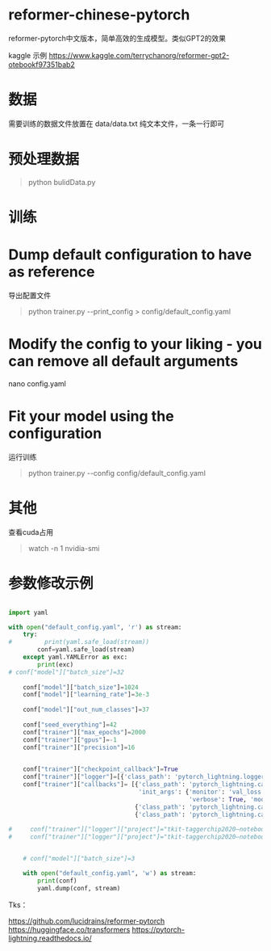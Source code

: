 # reformer-chinese-pytorch
reformer-pytorch中文版本，简单高效的生成模型。类似GPT2的效果

kaggle 示例
https://www.kaggle.com/terrychanorg/reformer-gpt2-otebookf97351bab2

# 数据

需要训练的数据文件放置在 data/data.txt
纯文本文件，一条一行即可

# 预处理数据

> python bulidData.py


# 训练

# Dump default configuration to have as reference
导出配置文件

> python trainer.py  --print_config > config/default_config.yaml

# Modify the config to your liking - you can remove all default arguments

nano config.yaml
# Fit your model using the configuration
运行训练

> python trainer.py --config  config/default_config.yaml




# 其他

查看cuda占用

> watch -n 1 nvidia-smi









# 参数修改示例


```python 

import yaml

with open("default_config.yaml", 'r') as stream:
    try:
#         print(yaml.safe_load(stream))
        conf=yaml.safe_load(stream)
    except yaml.YAMLError as exc:
        print(exc)
# conf["model"]["batch_size"]=32
    
    conf["model"]["batch_size"]=1024
    conf["model"]["learning_rate"]=3e-3
    
    conf["model"]["out_num_classes"]=37
    
    conf["seed_everything"]=42
    conf["trainer"]["max_epochs"]=2000
    conf["trainer"]["gpus"]=-1
    conf["trainer"]["precision"]=16

    
    conf["trainer"]["checkpoint_callback"]=True
    conf["trainer"]["logger"]=[{'class_path': 'pytorch_lightning.loggers.WandbLogger', 'init_args': {'offline': False, 'project': 'tkit-tagger chip2020—notebook751089c5ee', 'log_model': False, 'prefix': ''}}]
    conf["trainer"]["callbacks"]= [{'class_path': 'pytorch_lightning.callbacks.EarlyStopping', 
                                    'init_args': {'monitor': 'val_loss', 'min_delta': 0.0, 'patience': 100, 
                                                  'verbose': True, 'mode': 'min', 'strict': True, 'check_finite': True, 'check_on_train_epoch_end': False}}, 
                                   {'class_path': 'pytorch_lightning.callbacks.LearningRateMonitor', 'init_args': {'logging_interval': 'step', 'log_momentum': False}}, 
                                   {'class_path': 'pytorch_lightning.callbacks.ModelCheckpoint', 'init_args': {'filename': '{epoch}-{val_loss:.2f}-{val_acc:.2f}', 'monitor': 'val_loss', 'verbose': True, 'save_last': True, 'save_top_k': 2, 'save_weights_only': False, 'mode': 'min', 'auto_insert_metric_name': True}}]
    
#     conf["trainer"]["logger"]["project"]="tkit-taggerchip2020—notebook751089c5ee"
#     conf["trainer"]["logger"]["project"]="tkit-taggerchip2020—notebook751089c5ee"


    # conf["model"]["batch_size"]=3

    with open("default_config.yaml", 'w') as stream:
        print(conf)  
        yaml.dump(conf, stream)

```


Tks：

https://github.com/lucidrains/reformer-pytorch
https://huggingface.co/transformers
https://pytorch-lightning.readthedocs.io/
